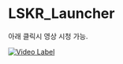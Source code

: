# LSKR_Launcher

아래 클릭시 영상 시청 가능.

[![Video Label](http://img.youtube.com/vi/5OD2on69uT8/0.jpg)](https://youtu.be/5OD2on69uT8)
